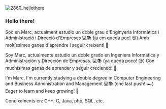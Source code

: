 ![2860_hellothere](https://github.com/MarcProg10/MarcProg10/assets/153304109/c0397bfe-8ec6-417d-a1ab-a2fa1a441d3d)
### Hello there!

Sóc en Marc, actualment estudio un doble grau d'Enginyeria Informàtica i Administració i Direcció d'Empreses 💻📚 (ja em queda poc! 😏) 
Amb moltíssimes ganes d'aprendre i seguir creixent! 💪

Soy Marc, actualmente estudio un doble grado en Ingeniera Informatica y Administración y Dirección de Empresas. 💻📚 (ya queda poco! 😏)
Con muchísimas ganas de aprender y seguir creciendo! 💪

I'm Marc, I'm currently studying a double degree in Computer Engineering and Business Administration and Management 💻📚 (one last push! 🏎️)
Eager to learn and keep growing! 💪

Coneixements en: C++, C, Java, php, SQL, etc.

